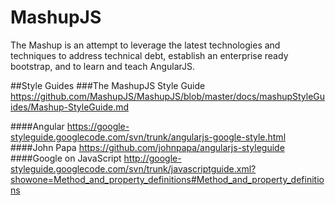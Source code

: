 MashupJS
========
The Mashup is an attempt to leverage the latest technologies and techniques to address technical debt, establish an enterprise ready bootstrap, and to learn and teach AngularJS.

##Style Guides
###The MashupJS Style Guide
https://github.com/MashupJS/MashupJS/blob/master/docs/mashupStyleGuides/Mashup-StyleGuide.md

####Angular
https://google-styleguide.googlecode.com/svn/trunk/angularjs-google-style.html
####John Papa
https://github.com/johnpapa/angularjs-styleguide
####Google on JavaScript
http://google-styleguide.googlecode.com/svn/trunk/javascriptguide.xml?showone=Method_and_property_definitions#Method_and_property_definitions




